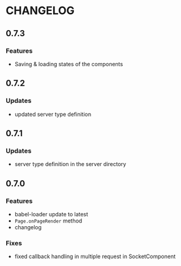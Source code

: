 # CHANGELOG

## 0.7.3
### Features
- Saving & loading states of the components

## 0.7.2
### Updates
- updated server type definition

## 0.7.1
### Updates
- server type definition in the server directory

## 0.7.0
### Features
- babel-loader update to latest
- `Page.onPageRender` method
- changelog
### Fixes
- fixed callback handling in multiple request in SocketComponent